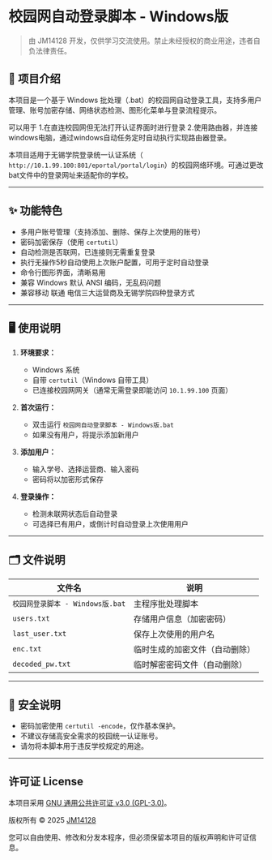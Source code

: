 # 校园网自动登录脚本 - Windows版

> 由 JM14128 开发，仅供学习交流使用。禁止未经授权的商业用途，违者自负法律责任。

## 📌 项目介绍

本项目是一个基于 Windows 批处理（.bat）的校园网自动登录工具，支持多用户管理、账号加密存储、网络状态检测、图形化菜单与登录流程提示。

可以用于
1.在直连校园网但无法打开认证界面时进行登录
2.使用路由器，并连接windows电脑，通过windows自动任务定时自动执行实现路由器登录。

本项目适用于无锡学院登录统一认证系统（ `http://10.1.99.100:801/eportal/portal/login`）的校园网络环境。可通过更改bat文件中的登录网址来适配你的学校。

---

## ✨ 功能特色

- 多用户账号管理（支持添加、删除、保存上次使用的账号）
- 密码加密保存（使用 `certutil`）
- 自动检测是否联网，已连接则无需重复登录
- 执行无操作5秒自动使用上次账户配置，可用于定时自动登录
- 命令行图形界面，清晰易用
- 兼容 Windows 默认 ANSI 编码，无乱码问题
- 兼容移动 联通 电信三大运营商及无锡学院四种登录方式
---

## 🖥️ 使用说明

1. **环境要求：**
   - Windows 系统
   - 自带 `certutil`（Windows 自带工具）
   - 已连接校园网网关（通常无需登录即能访问 `10.1.99.100` 页面）

2. **首次运行：**
   - 双击运行 `校园网自动登录脚本 - Windows版.bat`
   - 如果没有用户，将提示添加新用户

3. **添加用户：**
   - 输入学号、选择运营商、输入密码
   - 密码将以加密形式保存

4. **登录操作：**
   - 检测未联网状态后自动登录
   - 可选择已有用户，或倒计时自动登录上次使用用户

---

## 🗂️ 文件说明

| 文件名                     | 说明                           |
|----------------------------|--------------------------------|
| `校园网登录脚本 - Windows版.bat` | 主程序批处理脚本               |
| `users.txt`                | 存储用户信息（加密密码）       |
| `last_user.txt`            | 保存上次使用的用户名           |
| `enc.txt`                  | 临时生成的加密文件（自动删除） |
| `decoded_pw.txt`           | 临时解密密码文件（自动删除）   |

---

## 🔐 安全说明

- 密码加密使用 `certutil -encode`，仅作基本保护。
- 不建议存储高安全需求的校园统一认证账号。
- 请勿将本脚本用于违反学校规定的用途。

---

## 许可证 License

本项目采用 [GNU 通用公共许可证 v3.0 (GPL-3.0)](https://www.gnu.org/licenses/gpl-3.0.html)。

版权所有 © 2025 [JM14128](https://github.com/JM14128)

您可以自由使用、修改和分发本程序，但必须保留本项目的版权声明和许可证信息。

